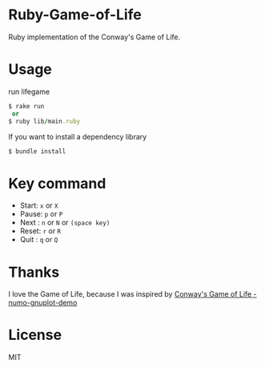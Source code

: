 # Ruby-Game-of-Life

Ruby implementation of the Conway's Game of Life.


# Usage

run lifegame
```ruby
$ rake run
 or
$ ruby lib/main.ruby
```

If you want to install a dependency library
```ruby
$ bundle install
```

# Key command

*   Start: `x` or `X`
*   Pause: `p` or `P`
*   Next : `n` or `N` or `(space key)`
*   Reset: `r` or `R`
*   Quit : `q` or `Q`


# Thanks

I love the Game of Life, because I was inspired by [Conway's Game of Life - numo-gnuplot-demo
](https://github.com/ruby-numo/numo-gnuplot-demo/tree/master/misc/lifegame)


# License

MIT
